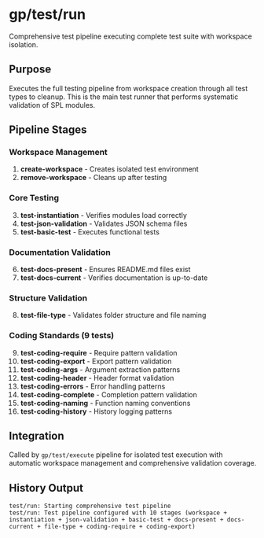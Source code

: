 # gp/test/run

Comprehensive test pipeline executing complete test suite with workspace isolation.

## Purpose
Executes the full testing pipeline from workspace creation through all test types to cleanup. This is the main test runner that performs systematic validation of SPL modules.

## Pipeline Stages

### Workspace Management
1. **create-workspace** - Creates isolated test environment
2. **remove-workspace** - Cleans up after testing

### Core Testing
3. **test-instantiation** - Verifies modules load correctly
4. **test-json-validation** - Validates JSON schema files
5. **test-basic-test** - Executes functional tests

### Documentation Validation  
6. **test-docs-present** - Ensures README.md files exist
7. **test-docs-current** - Verifies documentation is up-to-date

### Structure Validation
8. **test-file-type** - Validates folder structure and file naming

### Coding Standards (9 tests)
9. **test-coding-require** - Require pattern validation
10. **test-coding-export** - Export pattern validation  
11. **test-coding-args** - Argument extraction patterns
12. **test-coding-header** - Header format validation
13. **test-coding-errors** - Error handling patterns
14. **test-coding-complete** - Completion pattern validation
15. **test-coding-naming** - Function naming conventions
16. **test-coding-history** - History logging patterns

## Integration
Called by `gp/test/execute` pipeline for isolated test execution with automatic workspace management and comprehensive validation coverage.

## History Output
```
test/run: Starting comprehensive test pipeline
test/run: Test pipeline configured with 10 stages (workspace + instantiation + json-validation + basic-test + docs-present + docs-current + file-type + coding-require + coding-export)
```